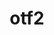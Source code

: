 ---
title: "otf2"
layout: cache
categories: [package, develop-2023-10-08]
meta: {"versions": ["2.3"], "compilers": ["cce@=15.0.1", "gcc@=11.4.0", "gcc@=9.4.0", "oneapi@=2023.2.1"], "oss": ["rhel8", "ubuntu20.04"], "platforms": ["linux"], "targets": ["aarch64", "ppc64le", "x86_64_v3", "zen4"], "stacks": ["e4s", "e4s-arm", "e4s-cray-rhel", "e4s-oneapi", "e4s-power", "e4s-rocm-external", "root"], "num_specs": 5, "num_specs_by_stack": {"root": 5, "e4s-cray-rhel": 1, "e4s-arm": 1, "e4s-power": 1, "e4s": 1, "e4s-rocm-external": 1, "e4s-oneapi": 1}}
spec_details: [{"hash": "uvcaldxgiowcfzqssprxwarwa2wamjj2", "compiler": "cce@=15.0.1", "versions": ["2.3"], "os": "rhel8", "platform": "linux", "target": "zen4", "variants": ["build_system=autotools", "patches=7e56d93"], "stacks": ["root", "e4s-cray-rhel"], "size": "-", "tarball": "https://binaries.spack.io/releases/develop-2023-10-08/build_cache/linux-rhel8-zen4/cce-15.0.1/otf2-2.3/linux-rhel8-zen4-cce-15.0.1-otf2-2.3-uvcaldxgiowcfzqssprxwarwa2wamjj2.spack"}, {"hash": "jf3yc7vkf5bxawex5t5cblxr7ll5y4wo", "compiler": "gcc@=11.4.0", "versions": ["2.3"], "os": "ubuntu20.04", "platform": "linux", "target": "aarch64", "variants": ["build_system=autotools", "patches=7e56d93"], "stacks": ["root", "e4s-arm"], "size": "-", "tarball": "https://binaries.spack.io/releases/develop-2023-10-08/build_cache/linux-ubuntu20.04-aarch64/gcc-11.4.0/otf2-2.3/linux-ubuntu20.04-aarch64-gcc-11.4.0-otf2-2.3-jf3yc7vkf5bxawex5t5cblxr7ll5y4wo.spack"}, {"hash": "m7m3auvw4vudysvo4dyhp6zks5czitjd", "compiler": "gcc@=9.4.0", "versions": ["2.3"], "os": "ubuntu20.04", "platform": "linux", "target": "ppc64le", "variants": ["build_system=autotools", "patches=7e56d93"], "stacks": ["root", "e4s-power"], "size": "-", "tarball": "https://binaries.spack.io/releases/develop-2023-10-08/build_cache/linux-ubuntu20.04-ppc64le/gcc-9.4.0/otf2-2.3/linux-ubuntu20.04-ppc64le-gcc-9.4.0-otf2-2.3-m7m3auvw4vudysvo4dyhp6zks5czitjd.spack"}, {"hash": "jo63kyabgj45ilgd7b6i7fdmlitvom5a", "compiler": "gcc@=11.4.0", "versions": ["2.3"], "os": "ubuntu20.04", "platform": "linux", "target": "x86_64_v3", "variants": ["build_system=autotools", "patches=7e56d93"], "stacks": ["root", "e4s", "e4s-rocm-external"], "size": "-", "tarball": "https://binaries.spack.io/releases/develop-2023-10-08/build_cache/linux-ubuntu20.04-x86_64_v3/gcc-11.4.0/otf2-2.3/linux-ubuntu20.04-x86_64_v3-gcc-11.4.0-otf2-2.3-jo63kyabgj45ilgd7b6i7fdmlitvom5a.spack"}, {"hash": "4w3m7uom3ue5ktnq5bq3kxeo2k73aaqy", "compiler": "oneapi@=2023.2.1", "versions": ["2.3"], "os": "ubuntu20.04", "platform": "linux", "target": "x86_64_v3", "variants": ["build_system=autotools", "patches=7e56d93"], "stacks": ["e4s-oneapi", "root"], "size": "-", "tarball": "https://binaries.spack.io/releases/develop-2023-10-08/build_cache/linux-ubuntu20.04-x86_64_v3/oneapi-2023.2.1/otf2-2.3/linux-ubuntu20.04-x86_64_v3-oneapi-2023.2.1-otf2-2.3-4w3m7uom3ue5ktnq5bq3kxeo2k73aaqy.spack"}]
---